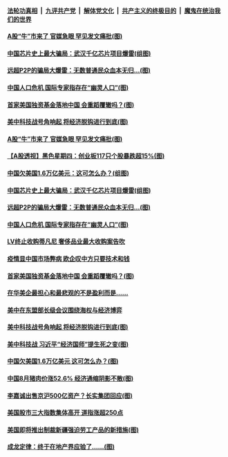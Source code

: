 

####  [法轮功真相](../../../../basic/blob/master/README.md?t=09111631) &nbsp;|&nbsp; [九评共产党](../../../../9ping.md/blob/master/README.md?t=09111631) &nbsp;|&nbsp; [解体党文化](../../../../jtdwh.md/blob/master/README.md?t=09111631)  &nbsp;|&nbsp; [共产主义的终极目的](../../../../gczydzjmd.md/blob/master/README.md?t=09111631) &nbsp;|&nbsp; [魔鬼在统治我们的世界](../../../../mgztzwmdsj.md/blob/master/README.md?t=09111631) 

#### [A股“牛”市来了 官媒急眼 罕见发文痛批(图)](../pages/p5/945807.md?t=09111631) 

#### [中国芯片史上最大骗局：武汉千亿芯片项目爆雷(组图)](../pages/p5/945774.md?t=09111631) 

#### [远超P2P的骗局大爆雷：无数普通民众血本无归…(图)](../pages/p5/945768.md?t=09111631) 

#### [中国人口危机 国际专家指存在“幽灵人口”(图)](../pages/p5/945744.md?t=09111631) 

#### [首家美国独资基金落地中国 会重蹈覆辙吗？(图)](../pages/p5/945735.md?t=09111631) 

#### [美中科技战号角响起 将经济脱钩进行到底(图)](../pages/p5/945667.md?t=09111631) 

#### [A股“牛”市来了 官媒急眼 罕见发文痛批(图)](../pages/p5/945807.md?t=09111631) 

#### [【A股透视】黑色星期四：创业板117只个股暴跌超15%(图)](../pages/p5/945780.md?t=09111631) 

#### [中国欠美国1.6万亿美元：这可怎么办？(组图)](../pages/p5/945766.md?t=09111631) 

#### [中国芯片史上最大骗局：武汉千亿芯片项目爆雷(组图)](../pages/p5/945774.md?t=09111631) 

#### [远超P2P的骗局大爆雷：无数普通民众血本无归…(图)](../pages/p5/945768.md?t=09111631) 

#### [中国人口危机 国际专家指存在“幽灵人口”(图)](../pages/p5/945744.md?t=09111631) 

#### [LV终止收购蒂凡尼 奢侈品业最大收购案告吹](../pages/p5/945742.md?t=09111631) 

#### [疫情显中国市场弊病 欧企叹中方只要技术和钱](../pages/p5/945736.md?t=09111631) 

#### [首家美国独资基金落地中国 会重蹈覆辙吗？(图)](../pages/p5/945735.md?t=09111631) 

#### [在华美企最担心和最悲观的不是盈利而是……](../pages/p5/945726.md?t=09111631) 

#### [美中在东盟部长级会议围绕海权与经济博弈](../pages/p5/945724.md?t=09111631) 

#### [美中科技战号角响起 将经济脱钩进行到底(图)](../pages/p5/945667.md?t=09111631) 

#### [美中科技战 习近平“经济国师”提生死之变(图)](../pages/p5/945641.md?t=09111631) 

#### [中国欠美国1.6万亿美元 这可怎么办？(图)](../pages/p5/945669.md?t=09111631) 

#### [中国8月猪肉价涨52.6% 经济通缩阴影不散(图)](../pages/p5/945658.md?t=09111631) 

#### [李嘉诚出售京沪500亿资产？长实集团回应(图)](../pages/p5/945647.md?t=09111631) 

#### [美国股市三大指数集体高开 道指涨超250点](../pages/p5/945651.md?t=09111631) 

#### [美国即将推出制裁新疆强迫劳工产品的新措施(图)](../pages/p5/945642.md?t=09111631) 


#### [成龙定律：终于在地产界应验了……(图)](../pages/p5/945597.md?t=09111631) 

